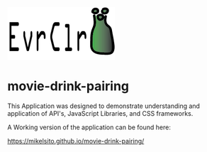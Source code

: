 ![Alt text](images/EvrClr.png?raw=true "Title")

# movie-drink-pairing

This Application was designed to demonstrate understanding and application of API's, 
JavaScript Libraries, and CSS frameworks.

A Working version of the application can be found here:

https://mikelsito.github.io/movie-drink-pairing/
